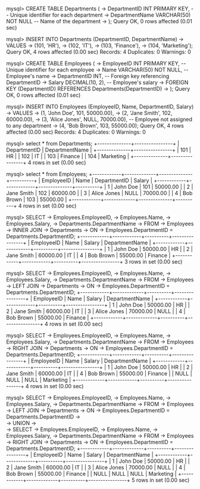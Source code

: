
mysql> CREATE TABLE Departments (
    ->          DepartmentID INT PRIMARY KEY,        -- Unique identifier for each department
    ->         DepartmentName VARCHAR(50) NOT NULL -- Name of the department
    ->      );
Query OK, 0 rows affected (0.01 sec)

mysql> INSERT INTO Departments (DepartmentID, DepartmentName)
    ->        VALUES 
    ->        (101, 'HR'),
    ->        (102, 'IT'),
    ->        (103, 'Finance'),
    ->        (104, 'Marketing');
Query OK, 4 rows affected (0.00 sec)
Records: 4  Duplicates: 0  Warnings: 0

mysql> CREATE TABLE Employees (
    ->        EmployeeID INT PRIMARY KEY,          -- Unique identifier for each employee
    ->        Name VARCHAR(50) NOT NULL,           -- Employee's name
    ->        DepartmentID INT,                    -- Foreign key referencing DepartmentID
    ->        Salary DECIMAL(10, 2),               -- Employee's salary
    ->        FOREIGN KEY (DepartmentID) REFERENCES Departments(DepartmentID)
    ->      );
Query OK, 0 rows affected (0.01 sec)

mysql> INSERT INTO Employees (EmployeeID, Name, DepartmentID, Salary)
    ->      VALUES 
    ->      (1, 'John Doe', 101, 50000.00),
    ->      (2, 'Jane Smith', 102, 60000.00),
    ->      (3, 'Alice Jones', NULL, 70000.00),  -- Employee not assigned to any department
    ->      (4, 'Bob Brown', 103, 55000.00);
Query OK, 4 rows affected (0.00 sec)
Records: 4  Duplicates: 0  Warnings: 0

mysql> select * from Departments;
+--------------+----------------+
| DepartmentID | DepartmentName |
+--------------+----------------+
|          101 | HR             |
|          102 | IT             |
|          103 | Finance        |
|          104 | Marketing      |
+--------------+----------------+
4 rows in set (0.00 sec)

mysql> select * from Employees;
+------------+-------------+--------------+----------+
| EmployeeID | Name        | DepartmentID | Salary   |
+------------+-------------+--------------+----------+
|          1 | John Doe    |          101 | 50000.00 |
|          2 | Jane Smith  |          102 | 60000.00 |
|          3 | Alice Jones |         NULL | 70000.00 |
|          4 | Bob Brown   |          103 | 55000.00 |
+------------+-------------+--------------+----------+
4 rows in set (0.00 sec)

mysql> SELECT 
    ->          Employees.EmployeeID,
    ->          Employees.Name,
    ->          Employees.Salary,
    ->          Departments.DepartmentName
    ->          FROM 
    ->          Employees
    ->          INNER JOIN 
    ->          Departments
    ->          ON 
    ->          Employees.DepartmentID = Departments.DepartmentID;
+------------+------------+----------+----------------+
| EmployeeID | Name       | Salary   | DepartmentName |
+------------+------------+----------+----------------+
|          1 | John Doe   | 50000.00 | HR             |
|          2 | Jane Smith | 60000.00 | IT             |
|          4 | Bob Brown  | 55000.00 | Finance        |
+------------+------------+----------+----------------+
3 rows in set (0.00 sec)

mysql> SELECT 
    ->          Employees.EmployeeID,
    ->          Employees.Name,
    ->          Employees.Salary,
    ->          Departments.DepartmentName
    ->          FROM 
    ->          Employees
    ->          LEFT JOIN 
    ->          Departments
    ->          ON 
    ->          Employees.DepartmentID = Departments.DepartmentID;
+------------+-------------+----------+----------------+
| EmployeeID | Name        | Salary   | DepartmentName |
+------------+-------------+----------+----------------+
|          1 | John Doe    | 50000.00 | HR             |
|          2 | Jane Smith  | 60000.00 | IT             |
|          3 | Alice Jones | 70000.00 | NULL           |
|          4 | Bob Brown   | 55000.00 | Finance        |
+------------+-------------+----------+----------------+
4 rows in set (0.00 sec)

mysql> SELECT 
    ->        Employees.EmployeeID,
    ->        Employees.Name,
    ->        Employees.Salary,
    ->        Departments.DepartmentName
    ->        FROM 
    ->        Employees
    ->        RIGHT JOIN 
    ->        Departments
    ->        ON 
    ->        Employees.DepartmentID = Departments.DepartmentID;
+------------+------------+----------+----------------+
| EmployeeID | Name       | Salary   | DepartmentName |
+------------+------------+----------+----------------+
|          1 | John Doe   | 50000.00 | HR             |
|          2 | Jane Smith | 60000.00 | IT             |
|          4 | Bob Brown  | 55000.00 | Finance        |
|       NULL | NULL       |     NULL | Marketing      |
+------------+------------+----------+----------------+
4 rows in set (0.00 sec)

mysql> SELECT 
    ->        Employees.EmployeeID,
    ->        Employees.Name,
    ->        Employees.Salary,
    ->        Departments.DepartmentName
    ->        FROM 
    ->        Employees
    ->        LEFT JOIN 
    ->        Departments
    ->        ON 
    ->        Employees.DepartmentID = Departments.DepartmentID
    ->    
    ->        UNION
    ->     
    ->        SELECT 
    ->         Employees.EmployeeID,
    ->         Employees.Name,
    ->         Employees.Salary,
    ->         Departments.DepartmentName
    ->         FROM 
    ->         Employees
    ->         RIGHT JOIN 
    ->         Departments
    ->         ON 
    ->         Employees.DepartmentID = Departments.DepartmentID;
+------------+-------------+----------+----------------+
| EmployeeID | Name        | Salary   | DepartmentName |
+------------+-------------+----------+----------------+
|          1 | John Doe    | 50000.00 | HR             |
|          2 | Jane Smith  | 60000.00 | IT             |
|          3 | Alice Jones | 70000.00 | NULL           |
|          4 | Bob Brown   | 55000.00 | Finance        |
|       NULL | NULL        |     NULL | Marketing      |
+------------+-------------+----------+----------------+
5 rows in set (0.00 sec)





